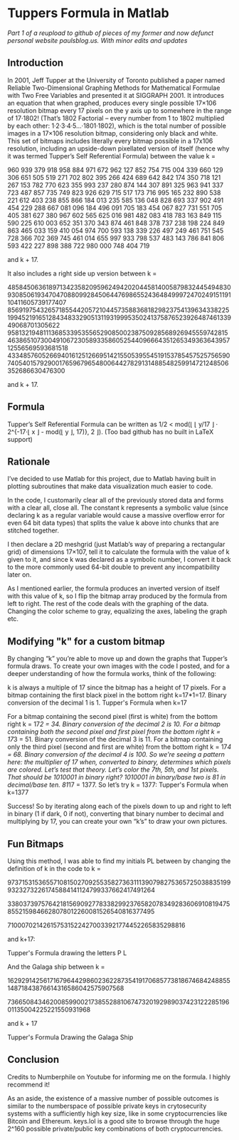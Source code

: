 # Tuppers Formula in Matlab

*Part 1 of a reupload to github of pieces of my former and now defunct personal website paulsblog.us. With minor edits and updates*

## Introduction

In 2001, Jeff Tupper at the University of Toronto published a paper named Reliable Two-Dimensional Graphing Methods for Mathematical Formulae with Two Free Variables and presented it at SIGGRAPH 2001. It introduces an equation that when graphed, produces every single possible 17×106 resolution bitmap every 17 pixels on the y axis up to somewhere in the range of 17·1802! (That’s 1802 Factorial – every number from 1 to 1802 multiplied by each other: 1·2·3·4·5…·1801·1802), which is the total number of possible images in a 17×106 resolution bitmap, considering only black and white. This set of bitmaps includes literally every bitmap possible in a 17x106 resolution, including an upside-down pixellated version of itself (hence why it was termed Tupper’s Self Referential Formula) between the value k =

960 939 379 918 958 884 971 672 962 127 852 754 715 004 339 660 129 306 651 505 519 271 702 802 395 266 424 689 642 842 174 350 718 121 267 153 782 770 623 355 993 237 280 874 144 307 891 325 963 941 337 723 487 857 735 749 823 926 629 715 517 173 716 995 165 232 890 538 221 612 403 238 855 866 184 013 235 585 136 048 828 693 337 902 491 454 229 288 667 081 096 184 496 091 705 183 454 067 827 731 551 705 405 381 627 380 967 602 565 625 016 981 482 083 418 783 163 849 115 590 225 610 003 652 351 370 343 874 461 848 378 737 238 198 224 849 863 465 033 159 410 054 974 700 593 138 339 226 497 249 461 751 545 728 366 702 369 745 461 014 655 997 933 798 537 483 143 786 841 806 593 422 227 898 388 722 980 000 748 404 719

and k + 17.

It also includes a right side up version between k =

4858450636189713423582095962494202044581400587983244549483093085061934704708809928450644769865524364849997247024915119110411605739177407
8569197543265718554420572104457358836818298237541396343382251994521916512843483329051311931999535024137587652392648746133949068701305622
9581321948111368533953556529085002387509285689269455597428154638651073004910672305893358605254409666435126534936364395712556569593681518
4334857605266940161251266951421550539554519153785457525756590740540157929001765967965480064427829131488548259914721248506352686630476300

and k + 17.

## Formula

Tupper’s Self Referential Formula can be written as 1/2 < mod(⌊ ⌊ y/17 ⌋ · 2^{-17·⌊ x ⌋ - mod(⌊ y ⌋, 17)}, 2 ⌋). (Too bad github has no built in LaTeX support)

## Rationale

I’ve decided to use Matlab for this project, due to Matlab having built in plotting subroutines that make data visualization much easier to code.

In the code, I customarily clear all of the previously stored data and forms with a clear all, close all. The constant k represents a symbolic value (since declaring k as a regular variable would cause a massive overflow error for even 64 bit data types) that splits the value k above into chunks that are stitched together.

I then declare a 2D meshgrid (just Matlab’s way of preparing a rectangular grid) of dimensions 17×107, tell it to calculate the formula with the value of k given to it, and since k was declared as a symbolic number, I convert it back to the more commonly used 64-bit double to prevent any incompatibility later on.

As I mentioned earlier, the formula produces an inverted version of itself with this value of k, so I flip the bitmap array produced by the formula from left to right. The rest of the code deals with the graphing of the data. Changing the color scheme to gray, equalizing the axes, labeling the graph etc.

## Modifying "k" for a custom bitmap

By changing “k” you’re able to move up and down the graphs that Tupper’s formula draws. To create your own images with the code I posted, and for a deeper understanding of how the formula works, think of the following:

k is always a multiple of 17 since the bitmap has a height of 17 pixels.
For a bitmap containing the first black pixel in the bottom right k=17*1=17. Binary conversion of the decimal 1 is 1.
Tupper's Formula when k=17

For a bitmap containing the second pixel (first is white) from the bottom right k = 17*2 = 34. Binary conversion of the decimal 2 is 10.
For a bitmap containing both the second pixel and first pixel from the bottom right k = 17*3 = 51. Binary conversion of the decimal 3 is 11.
For a bitmap containing only the third pixel (second and first are white) from the bottom right k = 17*4 = 68. Binary conversion of the decimal 4 is 100.
So we’re seeing a pattern here: the multiplier of 17 when, converted to binary, determines which pixels are colored. Let’s test that theory. Let’s color the 7th, 5th, and 1st pixels. That should be 1010001 in binary right? 1010001 in binary/base two is 81 in decimal/base ten. 81*17 = 1377. So let’s try k = 1377:
Tupper's Formula when k=1377

Success! So by iterating along each of the pixels down to up and right to left in binary (1 if dark, 0 if not), converting that binary number to decimal and multiplying by 17, you can create your own “k’s” to draw your own pictures.

## Fun Bitmaps

Using this method, I was able to find my initials PL between by changing the definition of k in the code to k =

9737153153655710815027092553582736311139079827536572503883519993232732261745884141124799337662417491264

3380373975764218156909277833829923765820783492836069108194758552159846628078012260081526540816377495

7100070214261575315224270033921774452265835298816

and k+17:

Tupper's Formula drawing the letters P L

And the Galaga ship between k =

162929142561716796442986023622873541917068577381867468424885514871843876614316586042575907568

73665084346200859900217385528810674732019298903742312228519601135004225221550931968

and k + 17

Tupper's Formula Drawing the Galaga Ship

## Conclusion

Credits to Numberphile on Youtube for informing me on the formula. I highly recommend it!

As an aside, the existence of a massive number of possible outcomes is similar to the numberspace of possible private keys in crytosecurity systems with a sufficiently high key size, like in some cryptocurrencies like Bitcoin and Ethereum. keys.lol is a good site to browse through the huge 2^160 possible private/public key combinations of both cryptocurrencies.
